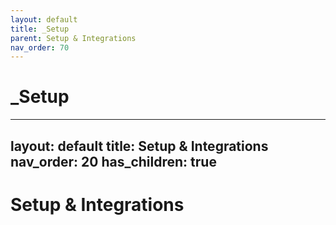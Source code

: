 ```yaml
---
layout: default
title: _Setup
parent: Setup & Integrations
nav_order: 70
---
```

# _Setup

---
layout: default
title: Setup & Integrations
nav_order: 20
has_children: true
---

# Setup & Integrations
